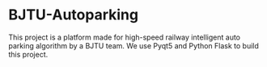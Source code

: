 # BJTU-Autoparking

This project is a platform made for high-speed railway intelligent auto parking algorithm by a BJTU team.
We use Pyqt5 and Python Flask to build this project.
